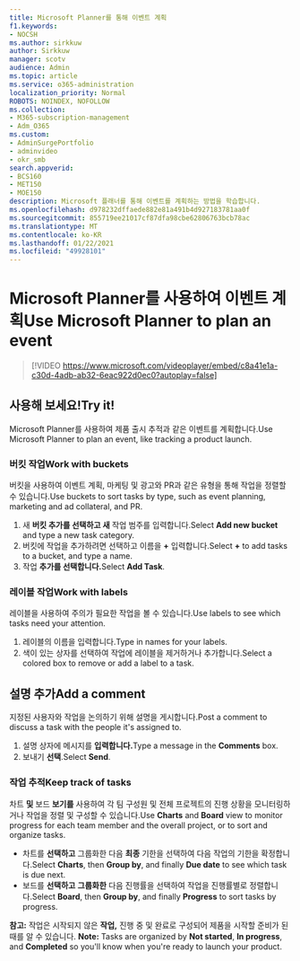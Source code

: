 ```yaml
---
title: Microsoft Planner를 통해 이벤트 계획
f1.keywords:
- NOCSH
ms.author: sirkkuw
author: Sirkkuw
manager: scotv
audience: Admin
ms.topic: article
ms.service: o365-administration
localization_priority: Normal
ROBOTS: NOINDEX, NOFOLLOW
ms.collection:
- M365-subscription-management
- Adm_O365
ms.custom:
- AdminSurgePortfolio
- adminvideo
- okr_smb
search.appverid:
- BCS160
- MET150
- MOE150
description: Microsoft 플래너를 통해 이벤트를 계획하는 방법을 학습합니다.
ms.openlocfilehash: d978232dffaede882e81a491b4d927183781aa0f
ms.sourcegitcommit: 855719ee21017cf87dfa98cbe62806763bcb78ac
ms.translationtype: MT
ms.contentlocale: ko-KR
ms.lasthandoff: 01/22/2021
ms.locfileid: "49928101"
---
```

# <a name="use-microsoft-planner-to-plan-an-event"></a><span data-ttu-id="4b981-103">Microsoft Planner를 사용하여 이벤트 계획</span><span class="sxs-lookup"><span data-stu-id="4b981-103">Use Microsoft Planner to plan an event</span></span>

> [!VIDEO https://www.microsoft.com/videoplayer/embed/c8a41e1a-c30d-4adb-ab32-6eac922d0ec0?autoplay=false]

## <a name="try-it"></a><span data-ttu-id="4b981-104">사용해 보세요!</span><span class="sxs-lookup"><span data-stu-id="4b981-104">Try it!</span></span>

<span data-ttu-id="4b981-105">Microsoft Planner를 사용하여 제품 출시 추적과 같은 이벤트를 계획합니다.</span><span class="sxs-lookup"><span data-stu-id="4b981-105">Use Microsoft Planner to plan an event, like tracking a product launch.</span></span>

### <a name="work-with-buckets"></a><span data-ttu-id="4b981-106">버킷 작업</span><span class="sxs-lookup"><span data-stu-id="4b981-106">Work with buckets</span></span>

<span data-ttu-id="4b981-107">버킷을 사용하여 이벤트 계획, 마케팅 및 광고와 PR과 같은 유형을 통해 작업을 정렬할 수 있습니다.</span><span class="sxs-lookup"><span data-stu-id="4b981-107">Use buckets to sort tasks by type, such as event planning, marketing and ad collateral, and PR.</span></span>

1. <span data-ttu-id="4b981-108">새  **버킷 추가를 선택하고 새**  작업 범주를 입력합니다.</span><span class="sxs-lookup"><span data-stu-id="4b981-108">Select  **Add new bucket**  and type a new task category.</span></span>
2. <span data-ttu-id="4b981-109">버킷에 작업을 추가하려면 선택하고 이름을  **+**  입력합니다.</span><span class="sxs-lookup"><span data-stu-id="4b981-109">Select  **+**  to add tasks to a bucket, and type a name.</span></span>
3. <span data-ttu-id="4b981-110">작업 **추가를 선택합니다.**</span><span class="sxs-lookup"><span data-stu-id="4b981-110">Select  **Add Task**.</span></span>

### <a name="work-with-labels"></a><span data-ttu-id="4b981-111">레이블 작업</span><span class="sxs-lookup"><span data-stu-id="4b981-111">Work with labels</span></span>

<span data-ttu-id="4b981-112">레이블을 사용하여 주의가 필요한 작업을 볼 수 있습니다.</span><span class="sxs-lookup"><span data-stu-id="4b981-112">Use labels to see which tasks need your attention.</span></span>

1. <span data-ttu-id="4b981-113">레이블의 이름을 입력합니다.</span><span class="sxs-lookup"><span data-stu-id="4b981-113">Type in names for your labels.</span></span>
2. <span data-ttu-id="4b981-114">색이 있는 상자를 선택하여 작업에 레이블을 제거하거나 추가합니다.</span><span class="sxs-lookup"><span data-stu-id="4b981-114">Select a colored box to remove or add a label to a task.</span></span>

## <a name="add-a-comment"></a><span data-ttu-id="4b981-115">설명 추가</span><span class="sxs-lookup"><span data-stu-id="4b981-115">Add a comment</span></span>

<span data-ttu-id="4b981-116">지정된 사용자와 작업을 논의하기 위해 설명을 게시합니다.</span><span class="sxs-lookup"><span data-stu-id="4b981-116">Post a comment to discuss a task with the people it's assigned to.</span></span>

1. <span data-ttu-id="4b981-117">설명 상자에 메시지를 **입력합니다.**</span><span class="sxs-lookup"><span data-stu-id="4b981-117">Type a message in the  **Comments**  box.</span></span>
2. <span data-ttu-id="4b981-118">보내기  **선택**.</span><span class="sxs-lookup"><span data-stu-id="4b981-118">Select  **Send**.</span></span>

### <a name="keep-track-of-tasks"></a><span data-ttu-id="4b981-119">작업 추적</span><span class="sxs-lookup"><span data-stu-id="4b981-119">Keep track of tasks</span></span>

<span data-ttu-id="4b981-120">차트  **및**  보드  **보기를**  사용하여 각 팀 구성원 및 전체 프로젝트의 진행 상황을 모니터링하거나 작업을 정렬 및 구성할 수 있습니다.</span><span class="sxs-lookup"><span data-stu-id="4b981-120">Use  **Charts**  and  **Board**  view to monitor progress for each team member and the overall project, or to sort and organize tasks.</span></span>

- <span data-ttu-id="4b981-121">차트를 **선택하고** 그룹화한 다음 **최종** 기한을 선택하여 다음 작업의 기한을 확정합니다.</span><span class="sxs-lookup"><span data-stu-id="4b981-121">Select  **Charts**, then **Group by**, and finally **Due date**  to see which task is due next.</span></span>
- <span data-ttu-id="4b981-122">보드를 **선택하고** **그룹화한** 다음  진행률을 선택하여 작업을 진행률별로 정렬합니다.</span><span class="sxs-lookup"><span data-stu-id="4b981-122">Select  **Board**, then **Group by**, and finally **Progress**  to sort tasks by progress.</span></span>

<span data-ttu-id="4b981-123">**참고:**  작업은 시작되지 않은 **작업,** 진행 중  및 완료로 구성되어 제품을 시작할 준비가 된 때를 알 수 있습니다. </span><span class="sxs-lookup"><span data-stu-id="4b981-123">**Note:**  Tasks are organized by  **Not started**,  **In progress**, and  **Completed**  so you'll know when you're ready to launch your product.</span></span>